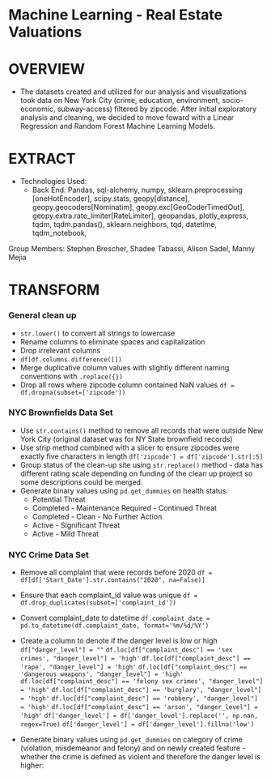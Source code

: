 # Machine Learning - Real Estate Valuations

# OVERVIEW

* The datasets created and utilized for our analysis and visualizations took data on New York City (crime, education, environment, socio-economic, subway-access) filtered by zipcode. After initial exploratory analysis and cleaning, we decided to move foward with a Linear Regression and Random Forest Machine Learning Models.

# EXTRACT
* Technologies Used: 
  * Back End: Pandas, sql-alchemy, numpy, sklearn.preprocessing [oneHotEncoder], scipy.stats, geopy[distance], geopy.geocoders[Nominatim], geopy.exc[GeoCoderTimedOut], geopy.extra.rate_limiter[RateLimiter], geopandas, plotly_express, tqdm, tqdm.pandas(), sklearn.neighbors, tqd, datetime, tqdm_notebook, 


Group Members: Stephen Brescher, Shadee Tabassi, Alison Sadel, Manny Mejia

# TRANSFORM
### General clean up
  * ``str.lower()`` to convert all strings to lowercase
  * Rename columns to eliminate spaces and capitalization
  * Drop irrelevant columns
   * ``df[df.columns.difference([])``
  * Merge duplicative column values with slightly different naming conventions with ``.replace({})`` 
  * Drop all rows where zipcode column contained NaN values
  ``df = df.dropna(subset=['zipcode'])``

### NYC Brownfields Data Set
  * Use ``str.contains()`` method to remove all records that were outside New York City (original dataset was for NY State brownfield records)
  * Use strip method combined with a slicer to ensure zipcodes were exactly five characters in length
   ``df['zipcode'] = df['zipcode'].str[:5]``
  * Group status of the clean-up site using ``str.replace()`` method - data has different rating scale depending on funding of the clean up project so some descriptions could be merged.
  * Generate binary values using ``pd.get_dummies`` on health status:
     * Potential Threat
     * Completed - Maintenance Required - Continued Threat
     *  Completed - Clean - No Further Action
     *  Active - Significant Threat
     *  Active - Mild Threat

### NYC Crime Data Set
* Remove all complaint that were records before 2020
``df = df[df['Start_Date'].str.contains("2020", na=False)] ``
* Ensure that each complaint_id value was unique
``df = df.drop_duplicates(subset=['complaint_id'])``
* Convert complaint_date to datetime
``df.complaint_date = pd.to_datetime(df.complaint_date, format='%m/%d/%Y')``
* Create a column to denote if the danger level is low or high
  ``df["danger_level"] = ""``
  ``df.loc[df["complaint_desc"] == 'sex crimes', "danger_level"] = 'high'``
  ``df.loc[df["complaint_desc"] == 'rape', "danger_level"] = 'high'``
  ``df.loc[df["complaint_desc"] == 'dangerous weapons', "danger_level"] = 'high'``
  ``df.loc[df["complaint_desc"] == 'felony sex crimes', "danger_level"] = 'high'``
  ``df.loc[df["complaint_desc"] == 'burglary', "danger_level"] = 'high'``
  ``df.loc[df["complaint_desc"] == 'robbery', "danger_level"] = 'high'``
  ``df.loc[df["complaint_desc"] == 'arson', "danger_level"] = 'high'``
  ``df['danger_level'] = df['danger_level'].replace('', np.nan, regex=True)``
  ``df['danger_level'] = df['danger_level'].fillna('low')``

* Generate binary values using ``pd.get_dummies`` on category of crime (violation, misdemeanor and felony) and on newly created feature - whether the crime is defined as violent and therefore the danger level is higher:


